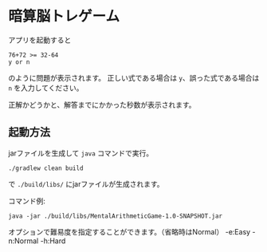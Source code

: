 # 暗算脳トレゲーム

アプリを起動すると

```
76+72 >= 32-64
y or n
```
のように問題が表示されます。
正しい式である場合は `y`、誤った式である場合は `n` を入力してください。

正解かどうかと、解答までにかかった秒数が表示されます。

## 起動方法

jarファイルを生成して `java` コマンドで実行。

```shell
./gradlew clean build
```

で `./build/libs/` にjarファイルが生成されます。

コマンド例:

```shell
java -jar ./build/libs/MentalArithmeticGame-1.0-SNAPSHOT.jar
```

オプションで難易度を指定することができます。（省略時はNormal）
-e:Easy -n:Normal -h:Hard
